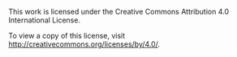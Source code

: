 This work is licensed under the Creative Commons Attribution 4.0 International License. 

To view a copy of this license, visit http://creativecommons.org/licenses/by/4.0/.
